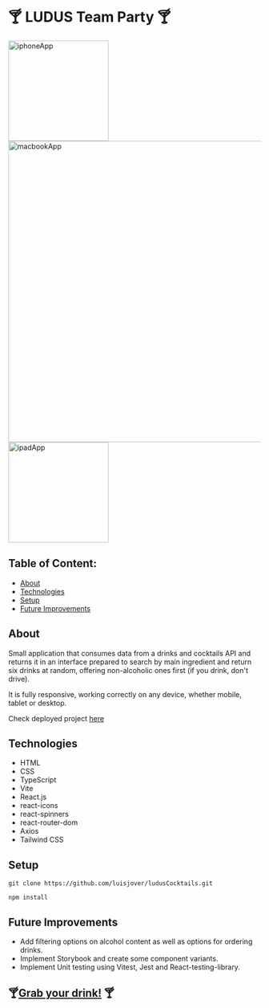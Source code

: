 # 🍸​ LUDUS Team Party 🍸​


<img width="200"  alt="iphoneApp" src="https://github.com/luisjover/ludusCocktails/assets/129792624/3dbff5a6-a5b5-4df5-9a17-6a4b123a145c">
<img width="600"  alt="macbookApp" src="https://github.com/luisjover/ludusCocktails/assets/129792624/19d86629-728d-4b58-a968-eafdcabc163f">
<img width="200"  alt="ipadApp" src="https://github.com/luisjover/ludusCocktails/assets/129792624/82d3c4e4-1733-4cd9-b1fa-598e4f5f1e65">




## Table of Content:

- [About](#about)
- [Technologies](#technologies)
- [Setup](#setup)
- [Future Improvements](#future-improvements)

## About

Small application that consumes data from a drinks and cocktails API and returns it in an interface prepared to search by main ingredient and return six drinks at random, offering non-alcoholic ones first (if you drink, don't drive).

It is fully responsive, working correctly on any device, whether mobile, tablet or desktop.

Check deployed project <a href="https://ludus-cocktails.vercel.app/">here</a>


## Technologies
- HTML
- CSS
- TypeScript
- Vite
- React.js
- react-icons
- react-spinners
- react-router-dom
- Axios
- Tailwind CSS


## Setup
```
git clone https://github.com/luisjover/ludusCocktails.git

```

```
npm install

```


## Future Improvements
- Add filtering options on alcohol content as well as options for ordering drinks.
- Implement Storybook and create some component variants.
- Implement Unit testing using Vitest, Jest and React-testing-library. 


## 🍸​ <a href="https://ludus-cocktails.vercel.app/">Grab your drink!</a> 🍸​
